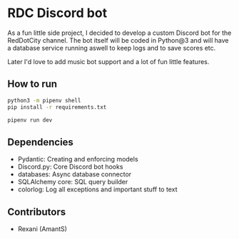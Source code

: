 # RDC Discord bot

As a fun little side project, I decided to develop a custom Discord bot for the RedDotCity channel. The bot itself will be coded in Python@3 and will have a database service running aswell to keep logs and to save scores etc.

Later I'd love to add music bot support and a lot of fun little features.

## How to run

```sh
python3 -m pipenv shell
pip install -r requirements.txt

pipenv run dev
```

## Dependencies

- Pydantic: Creating and enforcing models
- Discord.py: Core Discord bot hooks
- databases: Async database connector
- SQLAlchemy core: SQL query builder
- colorlog: Log all exceptions and important stuff to text

## Contributors

- Rexani (AmantS)
